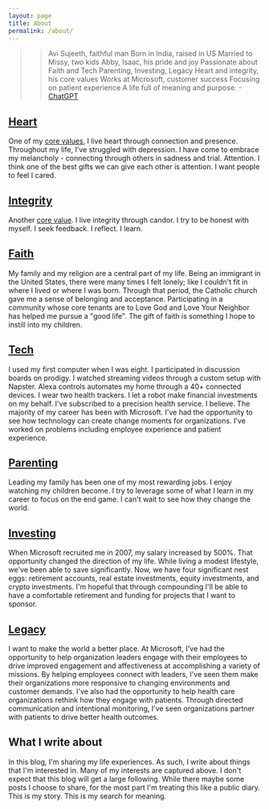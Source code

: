 ```yaml
---
layout: page
title: About
permalink: /about/
---
```

>> Avi Sujeeth, faithful man
>> Born in India, raised in US
>> Married to Missy, two kids
>> Abby, Isaac, his pride and joy
>> Passionate about Faith and Tech
>> Parenting, Investing, Legacy
>> Heart and integrity, his core values
>> Works at Microsoft, customer success
>> Focusing on patient experience
>> A life full of meaning and purpose.
-[ChatGPT](https://chat.openai.com/chat)

## [Heart](https://avisuj.github.io/categories/heart)
One of my [core values](https://www.linkedin.com/pulse/my-core-values-integrity-heart-avi-sujeeth/), I live heart through connection and presence.  Throughout my life, I've struggled with depression.  I have come to embrace my melancholy - connecting through others in sadness and trial.  Attention.  I think one of the best gifts we can give each other is attention.  I want people to feel I cared.

## [Integrity](https://avisuj.github.io/categories/integrity)
Another [core value](https://www.linkedin.com/pulse/my-core-values-integrity-heart-avi-sujeeth/).  I live integrity through candor.  I try to be honest with myself.  I seek feedback.  I reflect.  I learn.

## [Faith](https://avisuj.github.io/categories/faith)
My family and my religion are a central part of my life.  Being an immigrant in the United States, there were many times I felt lonely; like I couldn't fit in where I lived or where I was born.  Through that period, the Catholic church gave me a sense of belonging and acceptance.  Participating in a community whose core tenants are to Love God and Love Your Neighbor has helped me pursue a "good life".  The gift of faith is something I hope to instill into my children.

## [Tech](https://avisuj.github.io/categories/tech)
I used my first computer when I was eight.  I participated in discussion boards on prodigy.  I watched streaming videos through a custom setup with Napster.  Alexa controls automates my home through a 40+ connected devices.  I wear two health trackers.  I let a robot make financial investments on my behalf.  I've subscribed to a precision health service.  I believe.  The majority of my career has been with Microsoft.  I've had the opportunity to see how technology can create change moments for organizations.  I've worked on problems including employee experience and patient experience. 

## [Parenting](https://avisuj.github.io/categories/parenting)
Leading my family has been one of my most rewarding jobs.  I enjoy watching my children become.  I try to leverage some of what I learn in my career to focus on the end game.  I can't wait to see how they change the world. 

## [Investing](https://avisuj.github.io/categories/investing)
When Microsoft recruited me in 2007, my salary increased by 500%.  That opportunity changed the direction of my life.  While living a modest lifestyle, we've been able to save significantly.  Now, we have four significant nest eggs: retirement accounts, real estate investments, equity investments, and crypto investments.  I'm hopeful that through compounding I'll be able to have a comfortable retirement and funding for projects that I want to sponsor.

## [Legacy](https://avisuj.github.io/categories/legacy)
I want to make the world a better place.  At Microsoft, I've had the opportunity to help organization leaders engage with their employees to drive improved engagement and affectiveness at accomplishing a variety of missions.  By helping employees connect with leaders, I've seen them make their organizations more responsive to changing environments and customer demands.  I've also had the opportunity to help health care organizations rethink how they engage with patients.  Through directed communication and intentional monitoring, I've seen organizations partner with patients to drive better health outcomes.

## What I write about
In this blog, I'm sharing my life experiences.  As such, I write about things that I'm interested in.  Many of my interests are captured above.  I don't expect that this blog will get a large following.  While there maybe some posts I choose to share, for the most part I'm treating this like a public diary.  This is my story.  This is my search for meaning.

